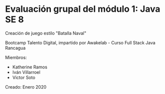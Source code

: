 # Evaluación grupal del módulo 1: Java SE 8

Creación de juego estilo "Batalla Naval"

Bootcamp Talento Digital, impartido por Awakelab - Curso Full Stack Java Rancagua

Miembros: 
- Katherine Ramos
- Iván Villarroel
- Victor Soto

Creado: Enero 2020

